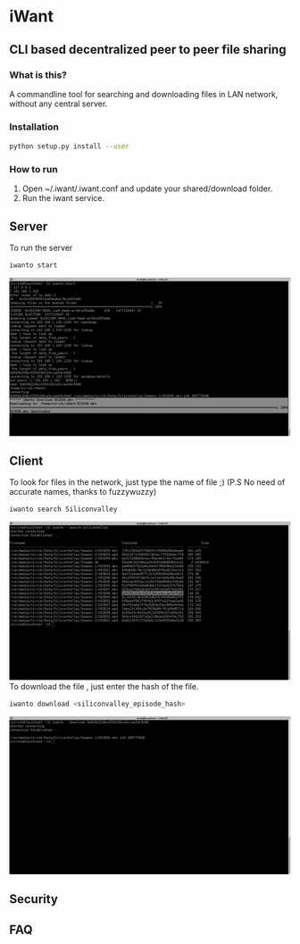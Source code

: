 # iWant
## CLI based decentralized peer to peer file sharing

### __What is this?__  
A commandline tool for searching and downloading files in LAN network, without any central server. 

### Installation
```sh
python setup.py install --user
```

### How to run 

1. Open ~/.iwant/.iwant.conf and update your shared/download folder.  
2. Run the iwant service.   


## Server

To run the server
```sh
iwanto start
```
![Alt text](/images/server_start_downloading.png?raw=true "iwant local server downloading Silicon Valley Season 1 Episode 6")

## Client 
To look for files in the network, just type the name of file ;)  (P.S No need of accurate names, thanks to fuzzywuzzy)
```sh
iwanto search Siliconvalley
```
![Alt text](/images/client_search.png?raw=true "Searching for silicon valley episodes")
To download the file , just enter the hash of the file. 
```sh
iwanto download <siliconvalley_episode_hash>
```
![Alt text](/images/client_download.png?raw=true "Requesting to download season 1 episode 6")

## Security

## FAQ
